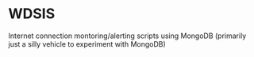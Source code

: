 # WDSIS
Internet connection montoring/alerting scripts using MongoDB (primarily just a silly vehicle to experiment with MongoDB)
